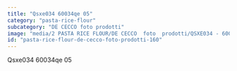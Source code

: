 ```yaml
---
title: "Qsxe034 60034qe 05"
category: "pasta-rice-flour"
subcategory: "DE CECCO foto prodotti"
image: "media/2 PASTA RICE FLOUR/DE CECCO  foto  prodotti/QSXE034 - 60034QE-05.jpg"
id: "pasta-rice-flour-de-cecco-foto-prodotti-160"
---
```


Qsxe034 60034qe 05
